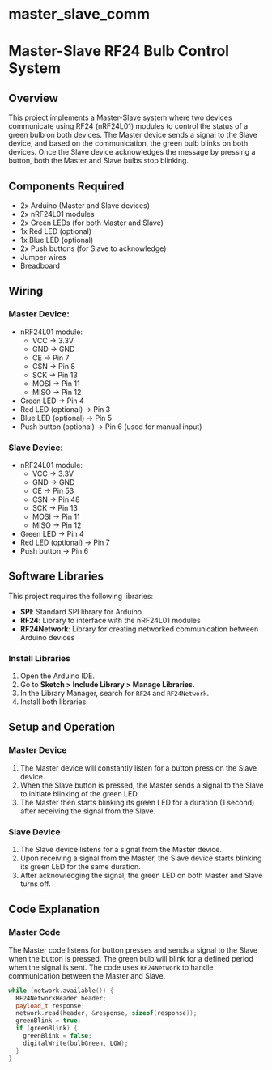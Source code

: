 # master_slave_comm
# Master-Slave RF24 Bulb Control System

## Overview

This project implements a Master-Slave system where two devices communicate using RF24 (nRF24L01) modules to control the status of a green bulb on both devices. The Master device sends a signal to the Slave device, and based on the communication, the green bulb blinks on both devices. Once the Slave device acknowledges the message by pressing a button, both the Master and Slave bulbs stop blinking.

## Components Required

- 2x Arduino (Master and Slave devices)
- 2x nRF24L01 modules
- 2x Green LEDs (for both Master and Slave)
- 1x Red LED (optional)
- 1x Blue LED (optional)
- 2x Push buttons (for Slave to acknowledge)
- Jumper wires
- Breadboard

## Wiring

### Master Device:
- nRF24L01 module:
  - VCC -> 3.3V
  - GND -> GND
  - CE -> Pin 7
  - CSN -> Pin 8
  - SCK -> Pin 13
  - MOSI -> Pin 11
  - MISO -> Pin 12
- Green LED -> Pin 4
- Red LED (optional) -> Pin 3
- Blue LED (optional) -> Pin 5
- Push button (optional) -> Pin 6 (used for manual input)

### Slave Device:
- nRF24L01 module:
  - VCC -> 3.3V
  - GND -> GND
  - CE -> Pin 53
  - CSN -> Pin 48
  - SCK -> Pin 13
  - MOSI -> Pin 11
  - MISO -> Pin 12
- Green LED -> Pin 4
- Red LED (optional) -> Pin 7
- Push button -> Pin 6

## Software Libraries

This project requires the following libraries:
- **SPI**: Standard SPI library for Arduino
- **RF24**: Library to interface with the nRF24L01 modules
- **RF24Network**: Library for creating networked communication between Arduino devices

### Install Libraries

1. Open the Arduino IDE.
2. Go to **Sketch > Include Library > Manage Libraries**.
3. In the Library Manager, search for `RF24` and `RF24Network`.
4. Install both libraries.

## Setup and Operation

### Master Device

1. The Master device will constantly listen for a button press on the Slave device.
2. When the Slave button is pressed, the Master sends a signal to the Slave to initiate blinking of the green LED.
3. The Master then starts blinking its green LED for a duration (1 second) after receiving the signal from the Slave.

### Slave Device

1. The Slave device listens for a signal from the Master device.
2. Upon receiving a signal from the Master, the Slave device starts blinking its green LED for the same duration.
3. After acknowledging the signal, the green LED on both Master and Slave turns off.

## Code Explanation

### Master Code

The Master code listens for button presses and sends a signal to the Slave when the button is pressed. The green bulb will blink for a defined period when the signal is sent. The code uses `RF24Network` to handle communication between the Master and Slave.

```cpp
while (network.available()) {
  RF24NetworkHeader header;
  payload_t response;
  network.read(header, &response, sizeof(response));
  greenBlink = true;
  if (greenBlink) {
    greenBlink = false;
    digitalWrite(bulbGreen, LOW);
  }
}
